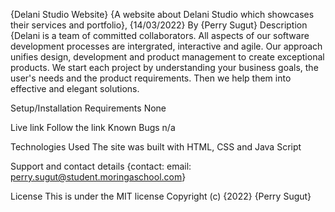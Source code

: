 {Delani Studio Website}
{A website about Delani Studio which showcases their services and portfolio}, {14/03/2022}
By {Perry Sugut}
Description
{Delani is a team of committed collaborators. All aspects of our software development processes are intergrated, interactive and agile. Our approach unifies design, development and product management to create exceptional products. We start each project by understanding your business goals, the user's needs and the product requirements. Then we help them into effective and elegant solutions.

Setup/Installation Requirements
None

Live link
Follow the link 
Known Bugs
n/a

Technologies Used
The site was built with HTML, CSS and Java Script

Support and contact details
{contact: email: perry.sugut@student.moringaschool.com}

License
This is under the MIT license Copyright (c) {2022} {Perry Sugut}
